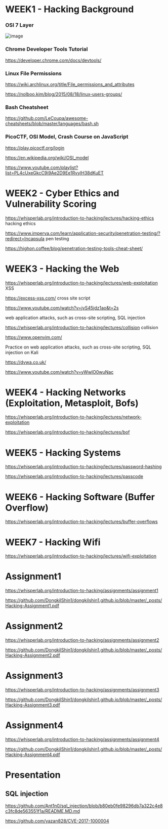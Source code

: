 # WEEK1 - Hacking Background 

### OSI 7 Layer
![image](https://user-images.githubusercontent.com/94558947/157914203-6ae42ac9-c84b-4567-a42a-2901a1b45475.png)

### Chrome Developer Tools Tutorial

https://developer.chrome.com/docs/devtools/

### Linux File Permissions

https://wiki.archlinux.org/title/File_permissions_and_attributes

https://nolboo.kim/blog/2015/08/18/linux-users-groups/

### Bash Cheatsheet

https://github.com/LeCoupa/awesome-cheatsheets/blob/master/languages/bash.sh

### PicoCTF, OSI Model, Crash Course on JavaScript

https://play.picoctf.org/login

https://en.wikipedia.org/wiki/OSI_model

https://www.youtube.com/playlist?list=PL4cUxeGkcC9i9Ae2D9Ee1RvylH38dKuET

# WEEK2 - Cyber Ethics and Vulnerability Scoring

https://whisperlab.org/introduction-to-hacking/lectures/hacking-ethics     hacking ethics

https://www.imperva.com/learn/application-security/penetration-testing/?redirect=Incapsula            pen testing

https://highon.coffee/blog/penetration-testing-tools-cheat-sheet/

# WEEK3 - Hacking the Web

https://whisperlab.org/introduction-to-hacking/lectures/web-exploitation   XSS

https://excess-xss.com/        cross site script 

https://www.youtube.com/watch?v=jvS45jdz1ao&t=2s

web application attacks, such as cross-site scripting, SQL injection

https://whisperlab.org/introduction-to-hacking/lectures/collision   collision

https://www.openvim.com/

Practice on web application attacks, such as cross-site scripting, SQL injection on Kali

https://dvwa.co.uk/

https://www.youtube.com/watch?v=yWwlO0wuNac


# WEEK4 - Hacking Networks (Exploitation, Metasploit, Bofs)

https://whisperlab.org/introduction-to-hacking/lectures/network-exploitation

https://whisperlab.org/introduction-to-hacking/lectures/bof


# WEEK5 - Hacking Systems

https://whisperlab.org/introduction-to-hacking/lectures/password-hashing

https://whisperlab.org/introduction-to-hacking/lectures/passcode

# WEEK6 - Hacking Software (Buffer Overflow)

https://whisperlab.org/introduction-to-hacking/lectures/buffer-overflows

# WEEK7 - Hacking Wifi

https://whisperlab.org/introduction-to-hacking/lectures/wifi-exploitation

# Assignment1

https://whisperlab.org/introduction-to-hacking/assignments/assignment1

https://github.com/DongkilShin1/dongkilshin1.github.io/blob/master/_posts/Hacking-Assignment1.pdf

# Assignment2

https://whisperlab.org/introduction-to-hacking/assignments/assignment2

https://github.com/DongkilShin1/dongkilshin1.github.io/blob/master/_posts/Hacking-Assignment2.pdf

# Assignment3

https://whisperlab.org/introduction-to-hacking/assignments/assignment3

https://github.com/DongkilShin1/dongkilshin1.github.io/blob/master/_posts/Hacking-Assignment3.pdf

# Assignment4

https://whisperlab.org/introduction-to-hacking/assignments/assignment4

https://github.com/DongkilShin1/dongkilshin1.github.io/blob/master/_posts/Hacking-Assignment4.pdf

# Presentation
## SQL injection
https://github.com/Ant1n0/sql_injection/blob/b80eb0fe98296db7a322c4e8c3fc8de563551f1a/README.MD.md

https://github.com/yazan828/CVE-2017-1000004
